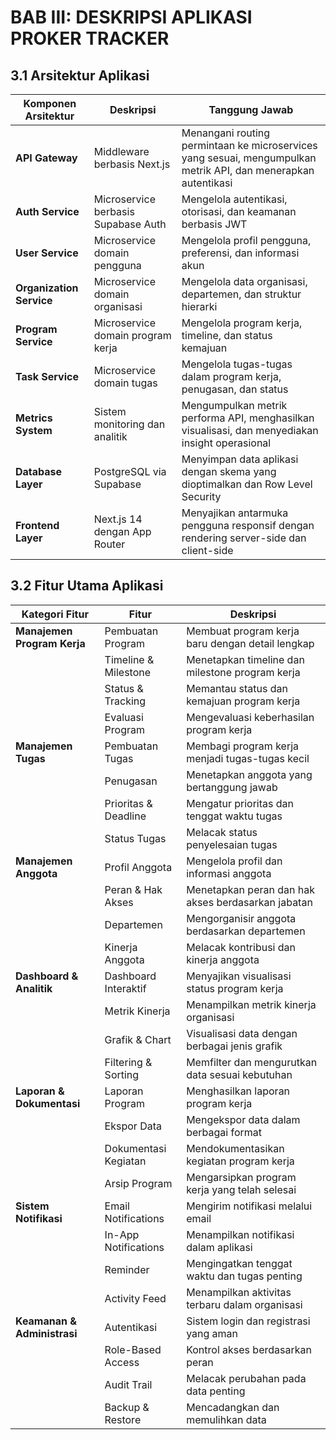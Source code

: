 # BAB III: DESKRIPSI APLIKASI PROKER TRACKER

## 3.1 Arsitektur Aplikasi

| Komponen Arsitektur | Deskripsi | Tanggung Jawab |
|---------------------|-----------|----------------|
| **API Gateway** | Middleware berbasis Next.js | Menangani routing permintaan ke microservices yang sesuai, mengumpulkan metrik API, dan menerapkan autentikasi |
| **Auth Service** | Microservice berbasis Supabase Auth | Mengelola autentikasi, otorisasi, dan keamanan berbasis JWT |
| **User Service** | Microservice domain pengguna | Mengelola profil pengguna, preferensi, dan informasi akun |
| **Organization Service** | Microservice domain organisasi | Mengelola data organisasi, departemen, dan struktur hierarki |
| **Program Service** | Microservice domain program kerja | Mengelola program kerja, timeline, dan status kemajuan |
| **Task Service** | Microservice domain tugas | Mengelola tugas-tugas dalam program kerja, penugasan, dan status |
| **Metrics System** | Sistem monitoring dan analitik | Mengumpulkan metrik performa API, menghasilkan visualisasi, dan menyediakan insight operasional |
| **Database Layer** | PostgreSQL via Supabase | Menyimpan data aplikasi dengan skema yang dioptimalkan dan Row Level Security |
| **Frontend Layer** | Next.js 14 dengan App Router | Menyajikan antarmuka pengguna responsif dengan rendering server-side dan client-side |

## 3.2 Fitur Utama Aplikasi

| Kategori Fitur | Fitur | Deskripsi |
|----------------|-------|-----------|
| **Manajemen Program Kerja** | Pembuatan Program | Membuat program kerja baru dengan detail lengkap |
|  | Timeline & Milestone | Menetapkan timeline dan milestone program kerja |
|  | Status & Tracking | Memantau status dan kemajuan program kerja |
|  | Evaluasi Program | Mengevaluasi keberhasilan program kerja |
| **Manajemen Tugas** | Pembuatan Tugas | Membagi program kerja menjadi tugas-tugas kecil |
|  | Penugasan | Menetapkan anggota yang bertanggung jawab |
|  | Prioritas & Deadline | Mengatur prioritas dan tenggat waktu tugas |
|  | Status Tugas | Melacak status penyelesaian tugas |
| **Manajemen Anggota** | Profil Anggota | Mengelola profil dan informasi anggota |
|  | Peran & Hak Akses | Menetapkan peran dan hak akses berdasarkan jabatan |
|  | Departemen | Mengorganisir anggota berdasarkan departemen |
|  | Kinerja Anggota | Melacak kontribusi dan kinerja anggota |
| **Dashboard & Analitik** | Dashboard Interaktif | Menyajikan visualisasi status program kerja |
|  | Metrik Kinerja | Menampilkan metrik kinerja organisasi |
|  | Grafik & Chart | Visualisasi data dengan berbagai jenis grafik |
|  | Filtering & Sorting | Memfilter dan mengurutkan data sesuai kebutuhan |
| **Laporan & Dokumentasi** | Laporan Program | Menghasilkan laporan program kerja |
|  | Ekspor Data | Mengekspor data dalam berbagai format |
|  | Dokumentasi Kegiatan | Mendokumentasikan kegiatan program kerja |
|  | Arsip Program | Mengarsipkan program kerja yang telah selesai |
| **Sistem Notifikasi** | Email Notifications | Mengirim notifikasi melalui email |
|  | In-App Notifications | Menampilkan notifikasi dalam aplikasi |
|  | Reminder | Mengingatkan tenggat waktu dan tugas penting |
|  | Activity Feed | Menampilkan aktivitas terbaru dalam organisasi |
| **Keamanan & Administrasi** | Autentikasi | Sistem login dan registrasi yang aman |
|  | Role-Based Access | Kontrol akses berdasarkan peran |
|  | Audit Trail | Melacak perubahan pada data penting |
|  | Backup & Restore | Mencadangkan dan memulihkan data |

